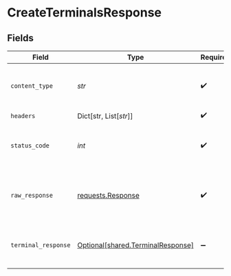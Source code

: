 # CreateTerminalsResponse


## Fields

| Field                                                                                                                                                                                                                                                                      | Type                                                                                                                                                                                                                                                                       | Required                                                                                                                                                                                                                                                                   | Description                                                                                                                                                                                                                                                                | Example                                                                                                                                                                                                                                                                    |
| -------------------------------------------------------------------------------------------------------------------------------------------------------------------------------------------------------------------------------------------------------------------------- | -------------------------------------------------------------------------------------------------------------------------------------------------------------------------------------------------------------------------------------------------------------------------- | -------------------------------------------------------------------------------------------------------------------------------------------------------------------------------------------------------------------------------------------------------------------------- | -------------------------------------------------------------------------------------------------------------------------------------------------------------------------------------------------------------------------------------------------------------------------- | -------------------------------------------------------------------------------------------------------------------------------------------------------------------------------------------------------------------------------------------------------------------------- |
| `content_type`                                                                                                                                                                                                                                                             | *str*                                                                                                                                                                                                                                                                      | :heavy_check_mark:                                                                                                                                                                                                                                                         | HTTP response content type for this operation                                                                                                                                                                                                                              |                                                                                                                                                                                                                                                                            |
| `headers`                                                                                                                                                                                                                                                                  | Dict[str, List[*str*]]                                                                                                                                                                                                                                                     | :heavy_check_mark:                                                                                                                                                                                                                                                         | N/A                                                                                                                                                                                                                                                                        |                                                                                                                                                                                                                                                                            |
| `status_code`                                                                                                                                                                                                                                                              | *int*                                                                                                                                                                                                                                                                      | :heavy_check_mark:                                                                                                                                                                                                                                                         | HTTP response status code for this operation                                                                                                                                                                                                                               |                                                                                                                                                                                                                                                                            |
| `raw_response`                                                                                                                                                                                                                                                             | [requests.Response](https://requests.readthedocs.io/en/latest/api/#requests.Response)                                                                                                                                                                                      | :heavy_check_mark:                                                                                                                                                                                                                                                         | Raw HTTP response; suitable for custom response parsing                                                                                                                                                                                                                    |                                                                                                                                                                                                                                                                            |
| `terminal_response`                                                                                                                                                                                                                                                        | [Optional[shared.TerminalResponse]](../../models/shared/terminalresponse.md)                                                                                                                                                                                               | :heavy_minus_sign:                                                                                                                                                                                                                                                         | Terminal created                                                                                                                                                                                                                                                           | {"added_on":"2023-01-27T06:40:57.000Z","cf_terminal_id":1296,"last_updated_on":"2023-01-27T06:40:57.000Z","terminal_area":"Bangalore","terminal_id":1,"terminal_name":"Jane Doe","terminal_note":"POS vertical","terminal_phone_no":7324731489,"terminal_status":"ACTIVE"} |